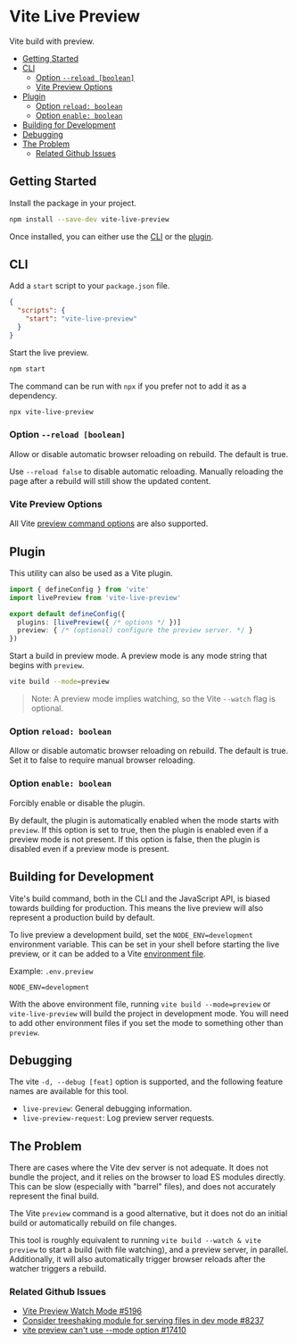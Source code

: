 # Vite Live Preview

Vite build with preview.

- [Getting Started](#getting-started)
- [CLI](#cli)
  - [Option `--reload [boolean]`](#option---reload-boolean)
  - [Vite Preview Options](#vite-preview-options)
- [Plugin](#plugin)
  - [Option `reload: boolean`](#option-reload-boolean)
  - [Option `enable: boolean`](#option-enable-boolean)
- [Building for Development](#building-for-development)
- [Debugging](#debugging)
- [The Problem](#the-problem)
  - [Related Github Issues](#related-github-issues)


## Getting Started

Install the package in your project.

```sh
npm install --save-dev vite-live-preview
```

Once installed, you can either use the [CLI](#cli) or the [plugin](#plugin).

## CLI

Add a `start` script to your `package.json` file.

```json
{
  "scripts": {
    "start": "vite-live-preview"
  }
}
```

Start the live preview.

```sh
npm start
```

The command can be run with `npx` if you prefer not to add it as a dependency.

```sh
npx vite-live-preview
```

### Option `--reload [boolean]`

Allow or disable automatic browser reloading on rebuild. The default is true.

Use `--reload false` to disable automatic reloading. Manually reloading the page after a rebuild will still show the updated content.

### Vite Preview Options

All Vite [preview command options](https://vitejs.dev/guide/cli#vite-preview) are also supported.

## Plugin

This utility can also be used as a Vite plugin.

```ts
import { defineConfig } from 'vite'
import livePreview from 'vite-live-preview'

export default defineConfig({
  plugins: [livePreview({ /* options */ })]
  preview: { /* (optional) configure the preview server. */ }
})
```

Start a build in preview mode. A preview mode is any mode string that begins with `preview`.

```sh
vite build --mode=preview
```

> Note: A preview mode implies watching, so the Vite `--watch` flag is optional.

### Option `reload: boolean`

Allow or disable automatic browser reloading on rebuild. The default is true. Set it to false to require manual browser reloading.

### Option `enable: boolean`

Forcibly enable or disable the plugin.

By default, the plugin is automatically enabled when the mode starts with `preview`. If this option is set to true, then the plugin is enabled even if a preview mode is not present. If this option is false, then the plugin is disabled even if a preview mode is present.

## Building for Development

Vite's build command, both in the CLI and the JavaScript API, is biased towards building for production. This means the live preview will also represent a production build by default.

To live preview a development build, set the `NODE_ENV=development` environment variable. This can be set in your shell before starting the live preview, or it can be added to a Vite [environment file](https://vitejs.dev/guide/env-and-mode.html#env-files).

Example: `.env.preview`

```
NODE_ENV=development
```

With the above environment file, running `vite build --mode=preview` or `vite-live-preview` will build the project in development mode. You will need to add other environment files if you set the mode to something other than `preview`.

## Debugging

The vite `-d, --debug [feat]` option is supported, and the following feature names are available for this tool.

- `live-preview`: General debugging information.
- `live-preview-request`: Log preview server requests.

## The Problem

There are cases where the Vite dev server is not adequate. It does not bundle the project, and it relies on the browser to load ES modules directly. This can be slow (especially with "barrel" files), and does not accurately represent the final build.

The Vite `preview` command is a good alternative, but it does not do an initial build or automatically rebuild on file changes.

This tool is roughly equivalent to running `vite build --watch & vite preview` to start a build (with file watching), and a preview server, in parallel. Additionally, it will also automatically trigger browser reloads after the watcher triggers a rebuild.

### Related Github Issues

- [Vite Preview Watch Mode #5196](https://github.com/vitejs/vite/issues/5196)
- [Consider treeshaking module for serving files in dev mode #8237](https://github.com/vitejs/vite/issues/8237)
- [vite preview can't use --mode option #17410](https://github.com/vitejs/vite/issues/17410)
